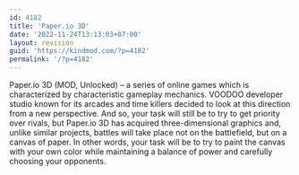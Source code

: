 ```yaml
---
id: 4182
title: 'Paper.io 3D'
date: '2022-11-24T13:13:03+07:00'
layout: revision
guid: 'https://kindmod.com/?p=4182'
permalink: '/?p=4182'
---
```


Paper.io 3D (MOD, Unlocked) – a series of online games which is characterized by characteristic gameplay mechanics. VOODOO developer studio known for its arcades and time killers decided to look at this direction from a new perspective. And so, your task will still be to try to get priority over rivals, but Paper.io 3D has acquired three-dimensional graphics and, unlike similar projects, battles will take place not on the battlefield, but on a canvas of paper. In other words, your task will be to try to paint the canvas with your own color while maintaining a balance of power and carefully choosing your opponents.